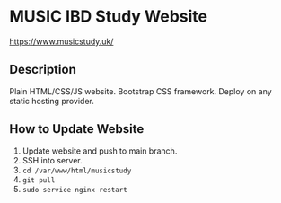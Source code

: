 # MUSIC IBD Study Website

<https://www.musicstudy.uk/>

## Description

Plain HTML/CSS/JS website. Bootstrap CSS framework. Deploy on any static hosting provider.

## How to Update Website

1. Update website and push to main branch.
2. SSH into server.
3. `cd /var/www/html/musicstudy`
4. `git pull`
5. `sudo service nginx restart`
